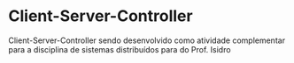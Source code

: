 # Client-Server-Controller
Client-Server-Controller sendo desenvolvido como atividade complementar para a disciplina de sistemas distribuídos para do Prof. Isidro 
